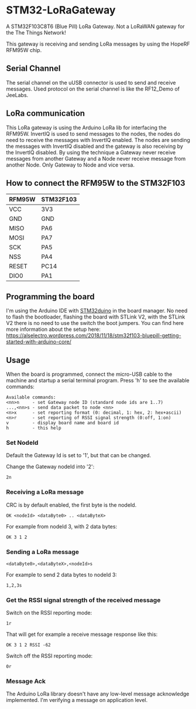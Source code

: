 # STM32-LoRaGateway
A STM32F103C8T6 (Blue Pill) LoRa Gateway. Not a LoRaWAN gateway for the The Things Network!

This gateway is receiving and sending LoRa messages by using the HopeRF RFM95W chip.

## Serial Channel
The serial channel on the uUSB connector is used to	send and receive messages.
Used protocol on the serial channel is like the RF12_Demo of JeeLabs.

## LoRa communication
This LoRa gateway is using the Arduino LoRa lib for interfacing the RFM95W.
InvertIQ is used to send messages to the nodes, the nodes do need to receive the messages with InvertIQ enabled.
The nodes are sending the messages with InvertIQ disabled and the gateway is also receiving by the InvertIQ disabled.
By using the technique a Gateway never receive messages from another Gateway
and a Node never receive message from another Node.
Only Gateway to Node and vice versa.

## How to connect the RFM95W to the STM32F103

| RFM95W | STM32F103 |
| ------ | --------- |
| VCC    | 3V3       |
| GND    | GND       |
| MISO   | PA6       |
| MOSI   | PA7       |
| SCK    | PA5       |
| NSS    | PA4       |
| RESET  | PC14      |
| DIO0   | PA1       |

## Programming the board

I'm using the Arduino IDE with [STM32duino](https://github.com/stm32duino/Arduino_Core_STM32) in the board manager. No need to flash the bootloader, flashing the board with STLink V2, with the STLink V2 there is no need to use the switch the boot jumpers.
You can find here more information about the setup here:
https://alselectro.wordpress.com/2018/11/18/stm32f103-bluepill-getting-started-with-arduino-core/

## Usage

When the board is programmed, connect the micro-USB cable to the machine and startup a serial terminal program.
Press 'h' to see the available commands:

```
Available commands:
<nn>n     - set Gateway node ID (standard node ids are 1..7)
...,<nn>s - send data packet to node <nn>
<n>x      - set reporting format (0: decimal, 1: hex, 2: hex+ascii)
<n>r      - set reporting of RSSI signal strength (0:off, 1:on)
v         - display board name and board id
h         - this help

```

### Set NodeId

Default the Gateway Id is set to '1', but that can be changed.

Change the Gateway nodeId into '2':

```
2n
```

### Receiving a LoRa message

CRC is by default enabled, the first byte is the nodeId.

```
OK <nodeId> <dataByte0> .. <dataByteX>
```

For example from nodeId 3, with 2 data bytes:

```
OK 3 1 2
```

### Sending a LoRa message

```
<dataByte0>,<dataByteX>,<nodeId>s
```

For example to send 2 data bytes to nodeId 3:

```
1,2,3s
```

### Get the RSSI signal strength of the received message

Switch on the RSSI reporting mode:

```
1r
```
That will get for example a receive message response like this:

```
OK 3 1 2 RSSI -62
```

Switch off the RSSI reporting mode:

```
0r
```

### Message Ack

The Arduino LoRa library doesn't have any low-level message acknowledge implemented. I'm verifying a message on application level.